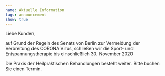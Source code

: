 ```yaml
---
name: Aktuelle Information
tags: announcement
show: true
---
```

Liebe Kunden,

auf Grund der Regeln des Senats von Berlin zur Vermeidung der Verbreitung des CORONA Virus, schließen wir die Sport- und Entspannungstherapie bis einschließlich 30. November 2020

Die Praxis der Heilpraktischen Behandlungen besteht weiter. Bitte buchen Sie einen Termin.


<!--
bei einem Besuch der Sport- und Entspannungstherapie sind folgende Regeln zu beachten:

\- Hände waschen nach dem Betreten der Praxis

\- während der Behandlung ist ein Mund-, Nasenschutz zu tragen

\- Kontaktdaten müssen erfasst werden

\- die Massage wird mit Handschuhen durchgeführt

\- euer eigenes Handtuch mitzubringen wäre von Vorteil

Es grüßt Sie Ihre Caro

**\==>** Zur Zeit ist im Studio nur **Barzahlung** möglich! **<==**
-->